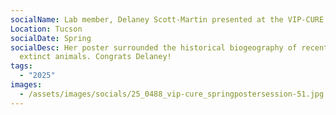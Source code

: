 ```yaml
---
socialName: Lab member, Delaney Scott-Martin presented at the VIP-CURE poster session
Location: Tucson
socialDate: Spring
socialDesc: Her poster surrounded the historical biogeography of recently
  extinct animals. Congrats Delaney!
tags:
  - "2025"
images:
  - /assets/images/socials/25_0488_vip-cure_springpostersession-51.jpg
---
```

